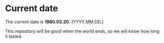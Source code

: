 # Current date

The current date is **1980.03.20.** (YYYY.MM.DD.)

This repository will be good when the world ends, so we will know how long it lasted.